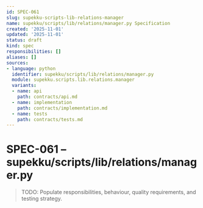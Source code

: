 ```yaml
---
id: SPEC-061
slug: supekku-scripts-lib-relations-manager
name: supekku/scripts/lib/relations/manager.py Specification
created: '2025-11-01'
updated: '2025-11-01'
status: draft
kind: spec
responsibilities: []
aliases: []
sources:
- language: python
  identifier: supekku/scripts/lib/relations/manager.py
  module: supekku.scripts.lib.relations.manager
  variants:
  - name: api
    path: contracts/api.md
  - name: implementation
    path: contracts/implementation.md
  - name: tests
    path: contracts/tests.md
---
```


# SPEC-061 – supekku/scripts/lib/relations/manager.py

> TODO: Populate responsibilities, behaviour, quality requirements, and testing strategy.
